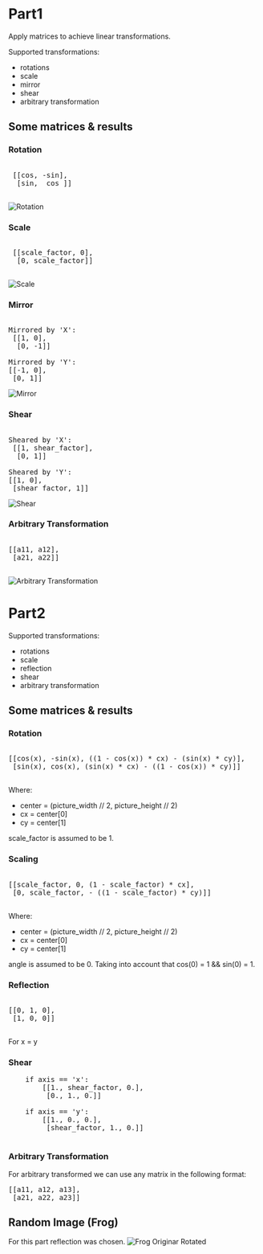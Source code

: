 # Part1
Apply matrices to achieve linear transformations. 

Supported transformations: 
- rotations
- scale
- mirror
- shear
- arbitrary transformation

## Some matrices & results

### Rotation
<pre> 
 [[cos, -sin],
  [sin,  cos ]]

</pre>

![Rotation](Rotation.png)

### Scale
<pre> 
 [[scale_factor, 0],
  [0, scale_factor]]

</pre>

![Scale](Scale.png)

### Mirror
<pre> 
Mirrored by 'X':
 [[1, 0],
  [0, -1]]

Mirrored by 'Y':
[[-1, 0],
 [0, 1]]
</pre>

![Mirror](Mirrored.png)

### Shear
<pre> 
Sheared by 'X':
 [[1, shear_factor],
  [0, 1]]

Sheared by 'Y':
[[1, 0],
 [shear_factor, 1]]
</pre>

![Shear](Sheared.png)

### Arbitrary Transformation
<pre>

[[a11, a12], 
 [a21, a22]]

</pre>

![Arbitrary Transformation](ArbitraryTransformation.png)


# Part2

Supported transformations: 
- rotations
- scale
- reflection
- shear
- arbitrary transformation

## Some matrices & results


### Rotation
<pre> 
[[cos(x), -sin(x), ((1 - cos(x)) * cx) - (sin(x) * cy)],
 [sin(x), cos(x), (sin(x) * cx) - ((1 - cos(x)) * cy)]]

</pre>

Where:
  - center = (picture_width // 2, picture_height // 2)
  - cx = center[0]
  - cy = center[1]

scale_factor is assumed to be 1.


### Scaling
<pre> 
[[scale_factor, 0, (1 - scale_factor) * cx],
 [0, scale_factor, - ((1 - scale_factor) * cy)]]

</pre>

Where:
  - center = (picture_width // 2, picture_height // 2)
  - cx = center[0]
  - cy = center[1]

angle is assumed to be  0.
Taking into account that cos(0) = 1  &&  sin(0) = 1.


### Reflection
<pre>

[[0, 1, 0],
 [1, 0, 0]]

</pre>

For x = y

### Shear
<pre>
    if axis == 'x':
        [[1., shear_factor, 0.],
         [0., 1., 0.]]

    if axis == 'y':
        [[1., 0., 0.],
         [shear_factor, 1., 0.]]

</pre>

### Arbitrary Transformation

For arbitrary transformed we can use any matrix in the following format:
<pre>
[[a11, a12, a13],
 [a21, a22, a23]]
</pre>

## Random Image (Frog)

For this part reflection was chosen.
![Frog Originar Rotated](Frog_Originar&Rotated.png)
